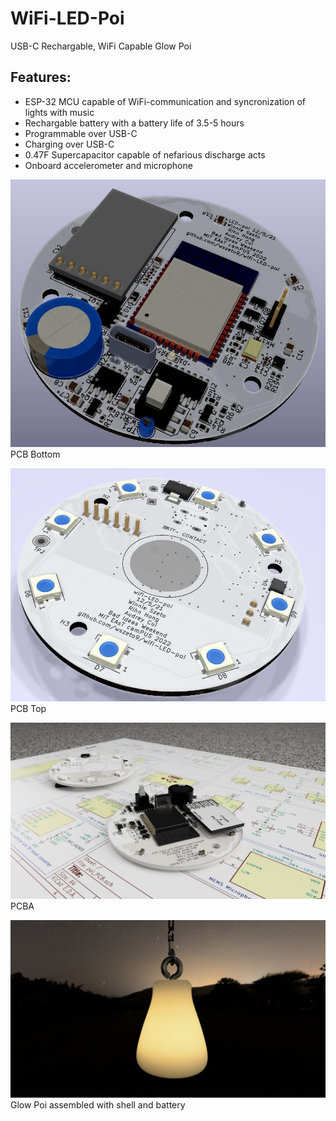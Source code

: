 # WiFi-LED-Poi
USB-C Rechargable, WiFi Capable Glow Poi

<h2> Features:</h2>
<ul>
<li>ESP-32 MCU capable of WiFi-communication and syncronization of lights with music</li>
<li>Rechargable battery with a battery life of 3.5-5 hours</li>
<li>Programmable over USB-C</li>
<li>Charging over USB-C</li>
<li>0.47F Supercapacitor capable of nefarious discharge acts</li>
<li>Onboard accelerometer and microphone</li>
</ul>

![BOTTOM](images/poi_PCB_bottom.jpg)
PCB Bottom

![TOP](images/poi_PCB_top.jpg)
PCB Top

![3D assembled](images/assembled_PCB.jpg)
PCBA

![animation](images/poi_assembly_sunset.jpg)
Glow Poi assembled with shell and battery
